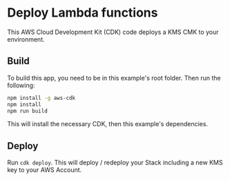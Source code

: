 # Deploy Lambda functions

This AWS Cloud Development Kit (CDK) code deploys a KMS CMK to your environment.

## Build

To build this app, you need to be in this example's root folder. Then run the following:

```bash
npm install -g aws-cdk
npm install
npm run build
```

This will install the necessary CDK, then this example's dependencies.

## Deploy

Run `cdk deploy`. This will deploy / redeploy your Stack including a new KMS key to your AWS Account.